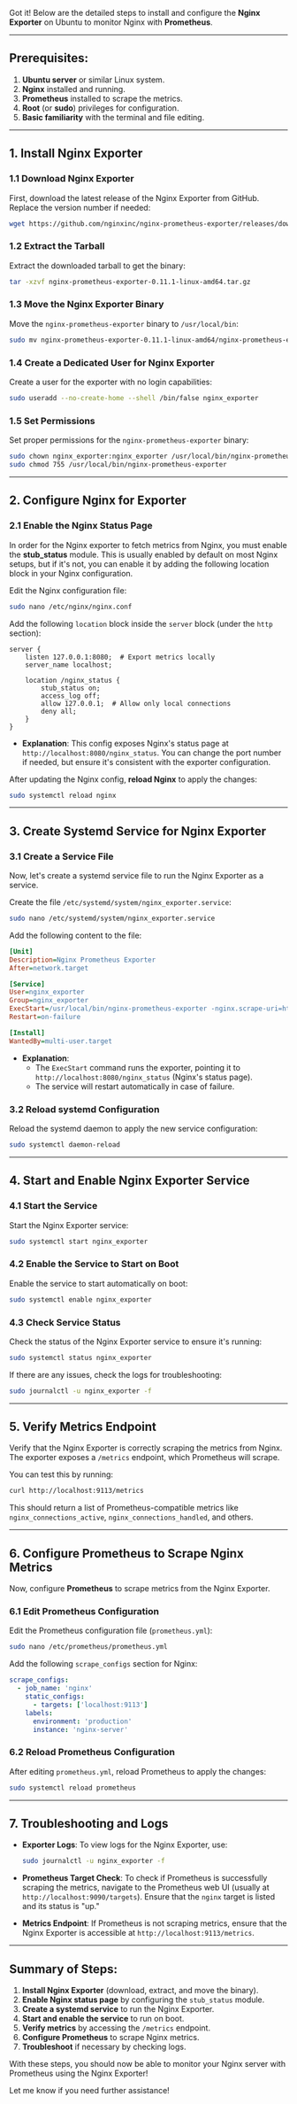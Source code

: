 Got it! Below are the detailed steps to install and configure the **Nginx Exporter** on Ubuntu to monitor Nginx with **Prometheus**.

---

## **Prerequisites**:
1. **Ubuntu server** or similar Linux system.
2. **Nginx** installed and running.
3. **Prometheus** installed to scrape the metrics.
4. **Root** (or **sudo**) privileges for configuration.
5. **Basic familiarity** with the terminal and file editing.

---

## **1. Install Nginx Exporter**

### **1.1 Download Nginx Exporter**
First, download the latest release of the Nginx Exporter from GitHub. Replace the version number if needed:

```bash
wget https://github.com/nginxinc/nginx-prometheus-exporter/releases/download/v0.11.1/nginx-prometheus-exporter-0.11.1-linux-amd64.tar.gz
```

### **1.2 Extract the Tarball**

Extract the downloaded tarball to get the binary:

```bash
tar -xzvf nginx-prometheus-exporter-0.11.1-linux-amd64.tar.gz
```

### **1.3 Move the Nginx Exporter Binary**

Move the `nginx-prometheus-exporter` binary to `/usr/local/bin`:

```bash
sudo mv nginx-prometheus-exporter-0.11.1-linux-amd64/nginx-prometheus-exporter /usr/local/bin/
```

### **1.4 Create a Dedicated User for Nginx Exporter**

Create a user for the exporter with no login capabilities:

```bash
sudo useradd --no-create-home --shell /bin/false nginx_exporter
```

### **1.5 Set Permissions**

Set proper permissions for the `nginx-prometheus-exporter` binary:

```bash
sudo chown nginx_exporter:nginx_exporter /usr/local/bin/nginx-prometheus-exporter
sudo chmod 755 /usr/local/bin/nginx-prometheus-exporter
```

---

## **2. Configure Nginx for Exporter**

### **2.1 Enable the Nginx Status Page**

In order for the Nginx exporter to fetch metrics from Nginx, you must enable the **stub_status** module. This is usually enabled by default on most Nginx setups, but if it's not, you can enable it by adding the following location block in your Nginx configuration.

Edit the Nginx configuration file:

```bash
sudo nano /etc/nginx/nginx.conf
```

Add the following `location` block inside the `server` block (under the `http` section):

```nginx
server {
    listen 127.0.0.1:8080;  # Export metrics locally
    server_name localhost;

    location /nginx_status {
        stub_status on;
        access_log off;
        allow 127.0.0.1;  # Allow only local connections
        deny all;
    }
}
```

- **Explanation**: This config exposes Nginx's status page at `http://localhost:8080/nginx_status`. You can change the port number if needed, but ensure it's consistent with the exporter configuration.

After updating the Nginx config, **reload Nginx** to apply the changes:

```bash
sudo systemctl reload nginx
```

---

## **3. Create Systemd Service for Nginx Exporter**

### **3.1 Create a Service File**

Now, let's create a systemd service file to run the Nginx Exporter as a service.

Create the file `/etc/systemd/system/nginx_exporter.service`:

```bash
sudo nano /etc/systemd/system/nginx_exporter.service
```

Add the following content to the file:

```ini
[Unit]
Description=Nginx Prometheus Exporter
After=network.target

[Service]
User=nginx_exporter
Group=nginx_exporter
ExecStart=/usr/local/bin/nginx-prometheus-exporter -nginx.scrape-uri=http://localhost:8080/nginx_status
Restart=on-failure

[Install]
WantedBy=multi-user.target
```

- **Explanation**:
  - The `ExecStart` command runs the exporter, pointing it to `http://localhost:8080/nginx_status` (Nginx's status page).
  - The service will restart automatically in case of failure.

### **3.2 Reload systemd Configuration**

Reload the systemd daemon to apply the new service configuration:

```bash
sudo systemctl daemon-reload
```

---

## **4. Start and Enable Nginx Exporter Service**

### **4.1 Start the Service**

Start the Nginx Exporter service:

```bash
sudo systemctl start nginx_exporter
```

### **4.2 Enable the Service to Start on Boot**

Enable the service to start automatically on boot:

```bash
sudo systemctl enable nginx_exporter
```

### **4.3 Check Service Status**

Check the status of the Nginx Exporter service to ensure it's running:

```bash
sudo systemctl status nginx_exporter
```

If there are any issues, check the logs for troubleshooting:

```bash
sudo journalctl -u nginx_exporter -f
```

---

## **5. Verify Metrics Endpoint**

Verify that the Nginx Exporter is correctly scraping the metrics from Nginx. The exporter exposes a `/metrics` endpoint, which Prometheus will scrape.

You can test this by running:

```bash
curl http://localhost:9113/metrics
```

This should return a list of Prometheus-compatible metrics like `nginx_connections_active`, `nginx_connections_handled`, and others.

---

## **6. Configure Prometheus to Scrape Nginx Metrics**

Now, configure **Prometheus** to scrape metrics from the Nginx Exporter.

### **6.1 Edit Prometheus Configuration**

Edit the Prometheus configuration file (`prometheus.yml`):

```bash
sudo nano /etc/prometheus/prometheus.yml
```

Add the following `scrape_configs` section for Nginx:

```yaml
scrape_configs:
  - job_name: 'nginx'
    static_configs:
      - targets: ['localhost:9113']
    labels:
      environment: 'production'
      instance: 'nginx-server'
```

### **6.2 Reload Prometheus Configuration**

After editing `prometheus.yml`, reload Prometheus to apply the changes:

```bash
sudo systemctl reload prometheus
```

---

## **7. Troubleshooting and Logs**

- **Exporter Logs**: To view logs for the Nginx Exporter, use:

  ```bash
  sudo journalctl -u nginx_exporter -f
  ```

- **Prometheus Target Check**: To check if Prometheus is successfully scraping the metrics, navigate to the Prometheus web UI (usually at `http://localhost:9090/targets`). Ensure that the `nginx` target is listed and its status is "up."

- **Metrics Endpoint**: If Prometheus is not scraping metrics, ensure that the Nginx Exporter is accessible at `http://localhost:9113/metrics`.

---

## **Summary of Steps**:

1. **Install Nginx Exporter** (download, extract, and move the binary).
2. **Enable Nginx status page** by configuring the `stub_status` module.
3. **Create a systemd service** to run the Nginx Exporter.
4. **Start and enable the service** to run on boot.
5. **Verify metrics** by accessing the `/metrics` endpoint.
6. **Configure Prometheus** to scrape Nginx metrics.
7. **Troubleshoot** if necessary by checking logs.

With these steps, you should now be able to monitor your Nginx server with Prometheus using the Nginx Exporter!

Let me know if you need further assistance!
